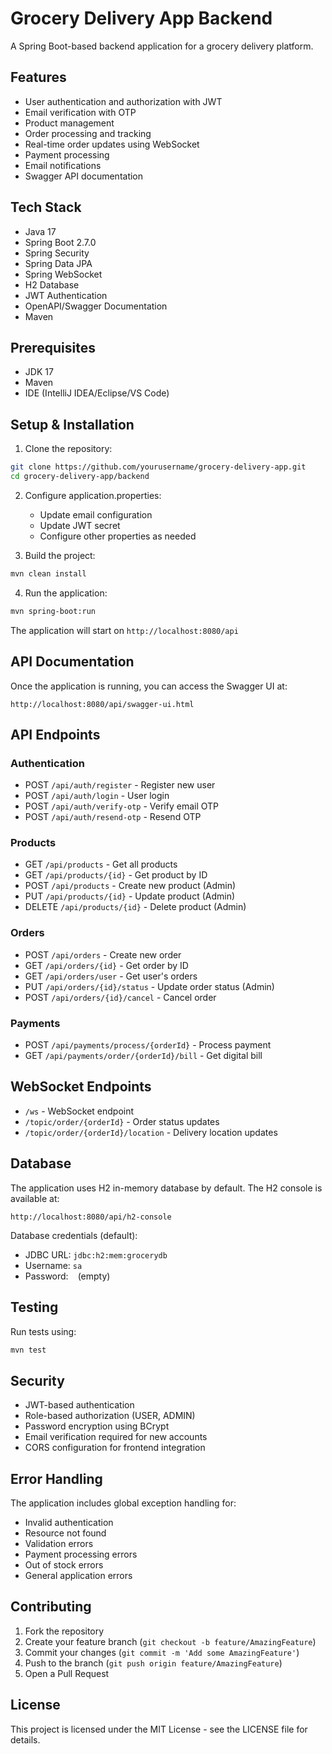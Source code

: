 # Grocery Delivery App Backend

A Spring Boot-based backend application for a grocery delivery platform.

## Features

- User authentication and authorization with JWT
- Email verification with OTP
- Product management
- Order processing and tracking
- Real-time order updates using WebSocket
- Payment processing
- Email notifications
- Swagger API documentation

## Tech Stack

- Java 17
- Spring Boot 2.7.0
- Spring Security
- Spring Data JPA
- Spring WebSocket
- H2 Database
- JWT Authentication
- OpenAPI/Swagger Documentation
- Maven

## Prerequisites

- JDK 17
- Maven
- IDE (IntelliJ IDEA/Eclipse/VS Code)

## Setup & Installation

1. Clone the repository:
```bash
git clone https://github.com/yourusername/grocery-delivery-app.git
cd grocery-delivery-app/backend
```

2. Configure application.properties:
   - Update email configuration
   - Update JWT secret
   - Configure other properties as needed

3. Build the project:
```bash
mvn clean install
```

4. Run the application:
```bash
mvn spring-boot:run
```

The application will start on `http://localhost:8080/api`

## API Documentation

Once the application is running, you can access the Swagger UI at:
```
http://localhost:8080/api/swagger-ui.html
```

## API Endpoints

### Authentication
- POST `/api/auth/register` - Register new user
- POST `/api/auth/login` - User login
- POST `/api/auth/verify-otp` - Verify email OTP
- POST `/api/auth/resend-otp` - Resend OTP

### Products
- GET `/api/products` - Get all products
- GET `/api/products/{id}` - Get product by ID
- POST `/api/products` - Create new product (Admin)
- PUT `/api/products/{id}` - Update product (Admin)
- DELETE `/api/products/{id}` - Delete product (Admin)

### Orders
- POST `/api/orders` - Create new order
- GET `/api/orders/{id}` - Get order by ID
- GET `/api/orders/user` - Get user's orders
- PUT `/api/orders/{id}/status` - Update order status (Admin)
- POST `/api/orders/{id}/cancel` - Cancel order

### Payments
- POST `/api/payments/process/{orderId}` - Process payment
- GET `/api/payments/order/{orderId}/bill` - Get digital bill

## WebSocket Endpoints

- `/ws` - WebSocket endpoint
- `/topic/order/{orderId}` - Order status updates
- `/topic/order/{orderId}/location` - Delivery location updates

## Database

The application uses H2 in-memory database by default. The H2 console is available at:
```
http://localhost:8080/api/h2-console
```

Database credentials (default):
- JDBC URL: `jdbc:h2:mem:grocerydb`
- Username: `sa`
- Password: ` ` (empty)

## Testing

Run tests using:
```bash
mvn test
```

## Security

- JWT-based authentication
- Role-based authorization (USER, ADMIN)
- Password encryption using BCrypt
- Email verification required for new accounts
- CORS configuration for frontend integration

## Error Handling

The application includes global exception handling for:
- Invalid authentication
- Resource not found
- Validation errors
- Payment processing errors
- Out of stock errors
- General application errors

## Contributing

1. Fork the repository
2. Create your feature branch (`git checkout -b feature/AmazingFeature`)
3. Commit your changes (`git commit -m 'Add some AmazingFeature'`)
4. Push to the branch (`git push origin feature/AmazingFeature`)
5. Open a Pull Request

## License

This project is licensed under the MIT License - see the LICENSE file for details.
